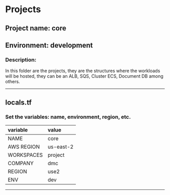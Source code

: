 # Projects
## Project name: core
## Environment: development
### Description:
In this folder are the projects, they are the structures where the workloads will be hosted, they can be an ALB, SQS, Cluster ECS, Document DB among others.

---

## locals.tf 
### Set the variables: name, environment, region, etc.

| variable       |   value           |
| :---------     |  :--------        |
| NAME           | core              |
| AWS REGION     | us-east-2         |
| WORKSPACES     | project           |
| COMPANY        | dmc               |
| REGION         | use2              |
| ENV            | dev               |

---
